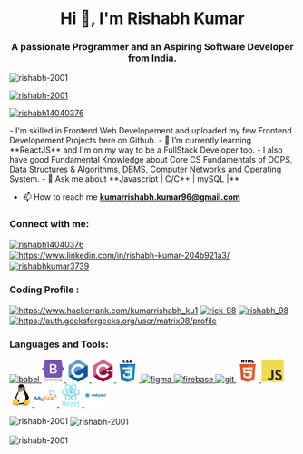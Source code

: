 <h1 align="center">Hi 👋, I'm Rishabh Kumar</h1>
<h3 align="center">A passionate Programmer and an Aspiring Software Developer from India.</h3>

<p align="left"> <img src="https://komarev.com/ghpvc/?username=rishabh-2001&label=Profile%20views&color=0e75b6&style=flat" alt="rishabh-2001" /> </p>

<p align="left"> <a href="https://github.com/ryo-ma/github-profile-trophy"><img src="https://github-profile-trophy.vercel.app/?username=rishabh-2001" alt="rishabh-2001" /></a> </p>

<p align="left"> <a href="https://twitter.com/rishabh14040376" target="blank"><img src="https://img.shields.io/twitter/follow/rishabh14040376?logo=twitter&style=for-the-badge" alt="rishabh14040376" /></a> </p>
- I'm skilled in Frontend Web Developement and uploaded my few Frontend Developement Projects here on Github.
- 🌱 I’m currently learning **ReactJS** and I'm on my way to be a FullStack Developer too.
- I also have good Fundamental Knowledge about Core CS Fundamentals of OOPS, Data Structures & Algorithms, DBMS, Computer Networks and Operating System.
- 💬 Ask me about **Javascript | C/C++ | mySQL |**

- 📫 How to reach me **kumarrishabh.kumar96@gmail.com**

<h3 align="left">Connect with me:</h3>
<p align="left">
<a href="https://twitter.com/rishabh14040376" target="blank"><img align="center" src="https://raw.githubusercontent.com/rahuldkjain/github-profile-readme-generator/master/src/images/icons/Social/twitter.svg" alt="rishabh14040376" height="30" width="40" /></a>
<a href="https://linkedin.com/in/https://www.linkedin.com/in/rishabh-kumar-204b921a3/" target="blank"><img align="center" src="https://raw.githubusercontent.com/rahuldkjain/github-profile-readme-generator/master/src/images/icons/Social/linked-in-alt.svg" alt="https://www.linkedin.com/in/rishabh-kumar-204b921a3/" height="30" width="40" /></a>
<a href="https://instagram.com/rishabhkumar3739" target="blank"><img align="center" src="https://raw.githubusercontent.com/rahuldkjain/github-profile-readme-generator/master/src/images/icons/Social/instagram.svg" alt="rishabhkumar3739" height="30" width="40" /></a>
</p>
<h3 align="left">Coding Profile : </h3>
<p align="left">
 <a href="https://www.hackerrank.com/https://www.hackerrank.com/kumarrishabh_ku1" target="blank"><img align="center" src="https://raw.githubusercontent.com/rahuldkjain/github-profile-readme-generator/master/src/images/icons/Social/hackerrank.svg" alt="https://www.hackerrank.com/kumarrishabh_ku1" height="30" width="40" /></a>
<a href="https://codeforces.com/profile/rick-98" target="blank"><img align="center" src="https://raw.githubusercontent.com/rahuldkjain/github-profile-readme-generator/master/src/images/icons/Social/codeforces.svg" alt="rick-98" height="30" width="40" /></a>
<a href="https://www.leetcode.com/rishabh_98" target="blank"><img align="center" src="https://raw.githubusercontent.com/rahuldkjain/github-profile-readme-generator/master/src/images/icons/Social/leet-code.svg" alt="rishabh_98" height="30" width="40" /></a>
<a href="https://auth.geeksforgeeks.org/user/https://auth.geeksforgeeks.org/user/matrix98/profile" target="blank"><img align="center" src="https://raw.githubusercontent.com/rahuldkjain/github-profile-readme-generator/master/src/images/icons/Social/geeks-for-geeks.svg" alt="https://auth.geeksforgeeks.org/user/matrix98/profile" height="30" width="40" /></a>
</p>

<h3 align="left">Languages and Tools:</h3>
<p align="left"> <a href="https://babeljs.io/" target="_blank" rel="noreferrer"> <img src="https://www.vectorlogo.zone/logos/babeljs/babeljs-icon.svg" alt="babel" width="40" height="40"/> </a> <a href="https://getbootstrap.com" target="_blank" rel="noreferrer"> <img src="https://raw.githubusercontent.com/devicons/devicon/master/icons/bootstrap/bootstrap-plain-wordmark.svg" alt="bootstrap" width="40" height="40"/> </a> <a href="https://www.cprogramming.com/" target="_blank" rel="noreferrer"> <img src="https://raw.githubusercontent.com/devicons/devicon/master/icons/c/c-original.svg" alt="c" width="40" height="40"/> </a> <a href="https://www.w3schools.com/cpp/" target="_blank" rel="noreferrer"> <img src="https://raw.githubusercontent.com/devicons/devicon/master/icons/cplusplus/cplusplus-original.svg" alt="cplusplus" width="40" height="40"/> </a> <a href="https://www.w3schools.com/css/" target="_blank" rel="noreferrer"> <img src="https://raw.githubusercontent.com/devicons/devicon/master/icons/css3/css3-original-wordmark.svg" alt="css3" width="40" height="40"/> </a> <a href="https://www.figma.com/" target="_blank" rel="noreferrer"> <img src="https://www.vectorlogo.zone/logos/figma/figma-icon.svg" alt="figma" width="40" height="40"/> </a> <a href="https://firebase.google.com/" target="_blank" rel="noreferrer"> <img src="https://www.vectorlogo.zone/logos/firebase/firebase-icon.svg" alt="firebase" width="40" height="40"/> </a> <a href="https://git-scm.com/" target="_blank" rel="noreferrer"> <img src="https://www.vectorlogo.zone/logos/git-scm/git-scm-icon.svg" alt="git" width="40" height="40"/> </a> <a href="https://www.w3.org/html/" target="_blank" rel="noreferrer"> <img src="https://raw.githubusercontent.com/devicons/devicon/master/icons/html5/html5-original-wordmark.svg" alt="html5" width="40" height="40"/> </a> <a href="https://developer.mozilla.org/en-US/docs/Web/JavaScript" target="_blank" rel="noreferrer"> <img src="https://raw.githubusercontent.com/devicons/devicon/master/icons/javascript/javascript-original.svg" alt="javascript" width="40" height="40"/> </a> <a href="https://www.linux.org/" target="_blank" rel="noreferrer"> <img src="https://raw.githubusercontent.com/devicons/devicon/master/icons/linux/linux-original.svg" alt="linux" width="40" height="40"/> </a> <a href="https://www.mysql.com/" target="_blank" rel="noreferrer"> <img src="https://raw.githubusercontent.com/devicons/devicon/master/icons/mysql/mysql-original-wordmark.svg" alt="mysql" width="40" height="40"/> </a> <a href="https://reactjs.org/" target="_blank" rel="noreferrer"> <img src="https://raw.githubusercontent.com/devicons/devicon/master/icons/react/react-original-wordmark.svg" alt="react" width="40" height="40"/> </a> <a href="https://webpack.js.org" target="_blank" rel="noreferrer"> <img src="https://raw.githubusercontent.com/devicons/devicon/d00d0969292a6569d45b06d3f350f463a0107b0d/icons/webpack/webpack-original-wordmark.svg" alt="webpack" width="40" height="40"/> </a> </p>

<p><img align="left" src="https://github-readme-stats.vercel.app/api/top-langs?username=rishabh-2001&show_icons=true&locale=en&layout=compact" alt="rishabh-2001" /></p>

<p>&nbsp;<img align="center" src="https://github-readme-stats.vercel.app/api?username=rishabh-2001&show_icons=true&locale=en" alt="rishabh-2001" /></p>

<p><img align="center" src="https://github-readme-streak-stats.herokuapp.com/?user=rishabh-2001&" alt="rishabh-2001" /></p>
